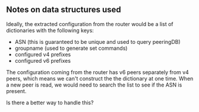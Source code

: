 ## Notes on data structures used

Ideally, the extracted configuration from the router would be a list of dictionaries with the following keys:
* ASN (this is guaranteed to be unique and used to query peeringDB)
* groupname (used to generate set commands)
* configured v4 prefixes
* configured v6 prefixes

The configuration coming from the router has v6 peers separately from v4 peers, which means we can't construct the
the dictionary at one time.  When a new peer is read, we would need to search the list to see if the ASN is present.

Is there a better way to handle this?